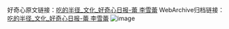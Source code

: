 好奇心原文链接：[吃的半径_文化_好奇心日报-蕾 李雪蕾](https://www.qdaily.com/articles/2895.html)
WebArchive归档链接：[吃的半径_文化_好奇心日报-蕾 李雪蕾](http://web.archive.org/web/20180724175405/http://www.qdaily.com:80/articles/2895.html)
![image](http://ww3.sinaimg.cn/large/007d5XDply1g3v6rud878j30u06z4u0y)